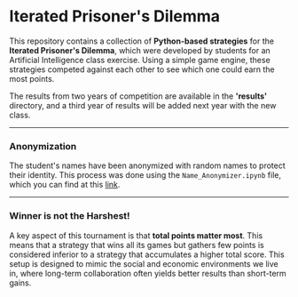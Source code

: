 # Iterated Prisoner's Dilemma

This repository contains a collection of **Python-based strategies** for the **Iterated Prisoner's Dilemma**, which were developed by students for an Artificial Intelligence class exercise. Using a simple game engine, these strategies competed against each other to see which one could earn the most points.

The results from two years of competition are available in the **'results'** directory, and a third year of results will be added next year with the new class.

---

### Anonymization

The student's names have been anonymized with random names to protect their identity. This process was done using the `Name_Anonymizer.ipynb` file, which you can find at this [link](https://github.com/ARM-Y/Iterated-Prisoner-s-Dilemma/blob/main/Results/Name_Anonymizer.ipynb).

---

### Winner is not the Harshest!

A key aspect of this tournament is that **total points matter most**. This means that a strategy that wins all its games but gathers few points is considered inferior to a strategy that accumulates a higher total score. This setup is designed to mimic the social and economic environments we live in, where long-term collaboration often yields better results than short-term gains.
